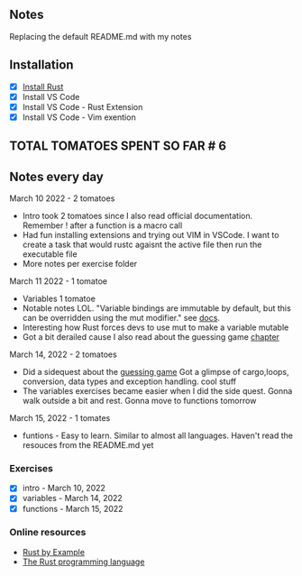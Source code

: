 ## Notes

Replacing the default README.md with my notes

## Installation
- [x] [Install Rust](https://doc.rust-lang.org/book/ch01-01-installation.html)
- [x] Install VS Code
- [x] Install VS Code -  Rust Extension
- [x] Install VS Code - Vim exention

## TOTAL TOMATOES SPENT SO FAR # 6
## Notes every day
March 10 2022 - 2 tomatoes
- Intro took 2 tomatoes since I also  read official documentation. Remember ! after a function is a macro call
- Had fun installing extensions and trying out VIM in VSCode. I want to create a task that would  rustc agaisnt  the  active file 
  then run the executable file
- More notes per exercise folder

March 11 2022 - 1 tomatoe
- Variables 1 tomatoe
- Notable notes LOL. "Variable bindings are immutable by default, but this can be overridden using the mut modifier."  see [docs](https://doc.rust-lang.org/rust-by-example/variable_bindings/mut.html). 
- Interesting how Rust forces devs to use mut to make a variable mutable
- Got a bit derailed cause I also read about the guessing game [chapter](https://doc.rust-lang.org/book/ch02-00-guessing-game-tutorial.html)

March 14, 2022 - 2 tomatoes
- Did a sidequest about the [guessing game](https://doc.rust-lang.org/book/ch02-00-guessing-game-tutorial.html)
  Got a glimpse of cargo,loops, conversion, data types and exception handling. cool stuff
- The variables exercises became easier when I did the side quest. Gonna walk outside a bit and rest. Gonna move to functions tomorrow

March 15,  2022  - 1 tomates
- funtions - Easy  to  learn. Similar to almost all languages. Haven't read the resouces from the README.md yet


### Exercises 
   - [x] intro - March 10, 2022
   - [x] variables - March 14, 2022
   - [x] functions - March  15, 2022

### Online resources
  - [Rust by Example](https://doc.rust-lang.org/rust-by-example/index.html)
  - [The Rust programming language](https://doc.rust-lang.org/book/title-page.html)


  
      